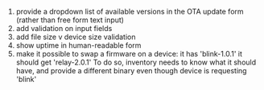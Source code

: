 
1. provide a dropdown list of available versions in the OTA update form (rather than free form text input)
2. add validation on input fields
3. add file size v device size validation
5. show uptime in human-readable form 
6. make it possible to swap a firmware on a device:
	it has 'blink-1.0.1'
	it should get 'relay-2.0.1'
	To do so, inventory needs to know what it should have, and provide a different binary
	even though device is requesting 'blink'
